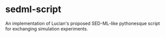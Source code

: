 # sedml-script
An implementation of Lucian's proposed SED-ML-like pythonesque script for exchanging simulation experiments.
